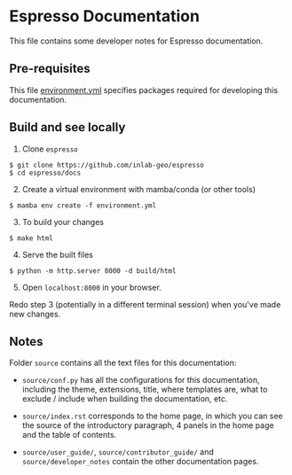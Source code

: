 # Espresso Documentation

This file contains some developer notes for Espresso documentation.

## Pre-requisites

This file [environment.yml](environment.yml) specifies packages required for developing 
this documentation.

## Build and see locally

1. Clone `espresso`

```console
$ git clone https://github.com/inlab-geo/espresso
$ cd espresso/docs
```

2. Create a virtual environment with mamba/conda (or other tools)

```console
$ mamba env create -f environment.yml
```

3. To build your changes

```console
$ make html
```

4. Serve the built files

```console
$ python -m http.server 8000 -d build/html
```

5. Open `localhost:8000` in your browser.

Redo step 3 (potentially in a different terminal session) when you've made new changes.

## Notes

Folder `source` contains all the text files for this documentation:

- `source/conf.py` has all the configurations for this documentation, including the
  theme, extensions, title, where templates are, what to exclude / include when building 
  the documentation, etc.

- `source/index.rst` corresponds to the home page, in which you can see the source 
  of the introductory paragraph, 4 panels in the home page and the table of contents.

- `source/user_guide/`, `source/contributor_guide/` and `source/developer_notes` contain
  the other documentation pages.
